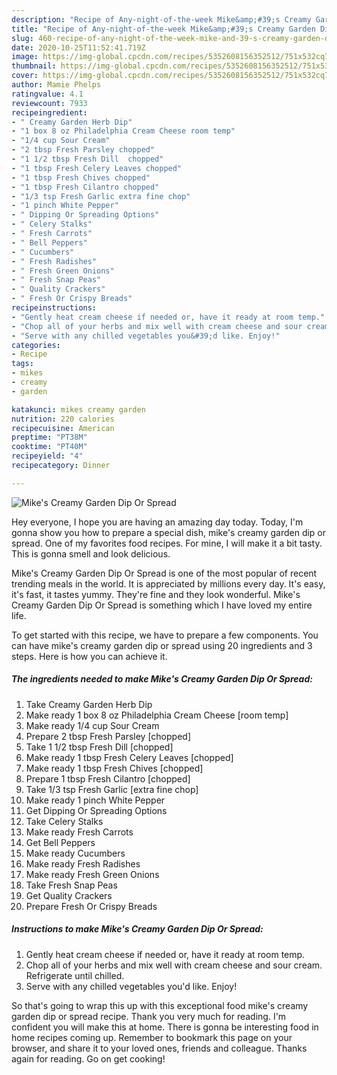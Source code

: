 ```yaml
---
description: "Recipe of Any-night-of-the-week Mike&amp;#39;s Creamy Garden Dip Or Spread"
title: "Recipe of Any-night-of-the-week Mike&amp;#39;s Creamy Garden Dip Or Spread"
slug: 460-recipe-of-any-night-of-the-week-mike-and-39-s-creamy-garden-dip-or-spread
date: 2020-10-25T11:52:41.719Z
image: https://img-global.cpcdn.com/recipes/5352608156352512/751x532cq70/mikes-creamy-garden-dip-or-spread-recipe-main-photo.jpg
thumbnail: https://img-global.cpcdn.com/recipes/5352608156352512/751x532cq70/mikes-creamy-garden-dip-or-spread-recipe-main-photo.jpg
cover: https://img-global.cpcdn.com/recipes/5352608156352512/751x532cq70/mikes-creamy-garden-dip-or-spread-recipe-main-photo.jpg
author: Mamie Phelps
ratingvalue: 4.1
reviewcount: 7933
recipeingredient:
- " Creamy Garden Herb Dip"
- "1 box 8 oz Philadelphia Cream Cheese room temp"
- "1/4 cup Sour Cream"
- "2 tbsp Fresh Parsley chopped"
- "1 1/2 tbsp Fresh Dill  chopped"
- "1 tbsp Fresh Celery Leaves chopped"
- "1 tbsp Fresh Chives chopped"
- "1 tbsp Fresh Cilantro chopped"
- "1/3 tsp Fresh Garlic extra fine chop"
- "1 pinch White Pepper"
- " Dipping Or Spreading Options"
- " Celery Stalks"
- " Fresh Carrots"
- " Bell Peppers"
- " Cucumbers"
- " Fresh Radishes"
- " Fresh Green Onions"
- " Fresh Snap Peas"
- " Quality Crackers"
- " Fresh Or Crispy Breads"
recipeinstructions:
- "Gently heat cream cheese if needed or, have it ready at room temp."
- "Chop all of your herbs and mix well with cream cheese and sour cream. Refrigerate until chilled."
- "Serve with any chilled vegetables you&#39;d like. Enjoy!"
categories:
- Recipe
tags:
- mikes
- creamy
- garden

katakunci: mikes creamy garden 
nutrition: 220 calories
recipecuisine: American
preptime: "PT38M"
cooktime: "PT40M"
recipeyield: "4"
recipecategory: Dinner

---
```



![Mike&#39;s Creamy Garden Dip Or Spread](https://img-global.cpcdn.com/recipes/5352608156352512/751x532cq70/mikes-creamy-garden-dip-or-spread-recipe-main-photo.jpg)

Hey everyone, I hope you are having an amazing day today. Today, I'm gonna show you how to prepare a special dish, mike&#39;s creamy garden dip or spread. One of my favorites food recipes. For mine, I will make it a bit tasty. This is gonna smell and look delicious.

Mike&#39;s Creamy Garden Dip Or Spread is one of the most popular of recent trending meals in the world. It is appreciated by millions every day. It's easy, it's fast, it tastes yummy. They're fine and they look wonderful. Mike&#39;s Creamy Garden Dip Or Spread is something which I have loved my entire life.




To get started with this recipe, we have to prepare a few components. You can have mike&#39;s creamy garden dip or spread using 20 ingredients and 3 steps. Here is how you can achieve it.

<!--inarticleads1-->

##### The ingredients needed to make Mike&#39;s Creamy Garden Dip Or Spread:

1. Take  Creamy Garden Herb Dip
1. Make ready 1 box 8 oz Philadelphia Cream Cheese [room temp]
1. Make ready 1/4 cup Sour Cream
1. Prepare 2 tbsp Fresh Parsley [chopped]
1. Take 1 1/2 tbsp Fresh Dill  [chopped]
1. Make ready 1 tbsp Fresh Celery Leaves [chopped]
1. Make ready 1 tbsp Fresh Chives [chopped]
1. Prepare 1 tbsp Fresh Cilantro [chopped]
1. Take 1/3 tsp Fresh Garlic [extra fine chop]
1. Make ready 1 pinch White Pepper
1. Get  Dipping Or Spreading Options
1. Take  Celery Stalks
1. Make ready  Fresh Carrots
1. Get  Bell Peppers
1. Make ready  Cucumbers
1. Make ready  Fresh Radishes
1. Make ready  Fresh Green Onions
1. Take  Fresh Snap Peas
1. Get  Quality Crackers
1. Prepare  Fresh Or Crispy Breads




<!--inarticleads2-->

##### Instructions to make Mike&#39;s Creamy Garden Dip Or Spread:

1. Gently heat cream cheese if needed or, have it ready at room temp.
1. Chop all of your herbs and mix well with cream cheese and sour cream. Refrigerate until chilled.
1. Serve with any chilled vegetables you&#39;d like. Enjoy!




So that's going to wrap this up with this exceptional food mike&#39;s creamy garden dip or spread recipe. Thank you very much for reading. I'm confident you will make this at home. There is gonna be interesting food in home recipes coming up. Remember to bookmark this page on your browser, and share it to your loved ones, friends and colleague. Thanks again for reading. Go on get cooking!
